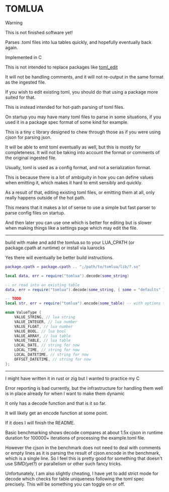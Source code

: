 # TOMLUA

> [!WARNING]
> This is not finished software yet!

Parses .toml files into lua tables quickly, and hopefully eventually back again.

Implemented in C

This is not intended to replace packages like [toml_edit](https://github.com/nvim-neorocks/toml-edit.lua)

It will not be handling comments, and it will not re-output in the same format as the ingested file.

If you wish to edit existing toml, you should do that using a package more suited for that.

This is instead intended for hot-path parsing of toml files.

On startup you may have many toml files to parse in some situations, if you used it in a package spec format of some kind for example.

This is a tiny c library designed to chew through those as if you were using cjson for parsing json.

It will be able to emit toml eventually as well, but this is mostly for completeness. It will not be taking into account the format or comments of the original ingested file.

Usually, toml is used as a config format, and not a serialization format.

This is because there is a lot of ambiguity in how you can define values when emitting it,
which makes it hard to emit sensibly and quickly.

As a result of that, editing existing toml files, or emitting them at all, only really happens outside of the hot path.

This means that it makes a lot of sense to use a simple but fast parser to parse config files on startup.

And then later you can use one which is better for editing but is slower when making things like a settings page which may edit the file.

---

build with make and add the tomlua.so to your LUA_CPATH (or package.cpath at runtime) or install via luarocks

Yes there will eventually be better build instructions.

```lua
package.cpath = package.cpath .. ";/path/to/tomlua/lib/?.so"

local data, err = require("tomlua").decode(some_string)

-- or read into an existing table
data, err = require("tomlua").decode(some_string, { some = "defaults" }) -- TODO: true instead of table for strict mode, no reading into defaults table allowed for strict mode

-- TODO
local str, err = require("tomlua").encode(some_table) -- with options to control some emit options via metatables on values
```

```c
enum ValueType {
    VALUE_STRING, // lua string
    VALUE_INTEGER, // lua number
    VALUE_FLOAT, // lua number
    VALUE_BOOL, // lua bool
    VALUE_ARRAY, // lua table
    VALUE_TABLE, // lua table
    LOCAL_DATE, // string for now
    LOCAL_TIME, // string for now
    LOCAL_DATETIME, // string for now
    OFFSET_DATETIME, // string for now
};
```

---

I might have written it in rust or zig but I wanted to practice my C

Error reporting is bad currently, but the infrastructure for handling them well is in place already for when I want to make them dynamic

It only has a decode function and that is it so far.

It will likely get an encode function at some point.

If it does I will finish the README.

Basic benchmarking shows decode compares at about 1.5x cjson in runtime duration for 100000+ iterations of processing the example.toml file.

However the cjson in the benchmark does not need to deal with comments or empty lines as it is parsing the result of cjson.encode in the benchmark, which is a single line.
So I feel this is pretty good for something that doesn't use SIMD(yet?) or parallelism or other such fancy tricks.

Unfortunately, I am also slightly cheating, I have yet to add strict mode for decode which checks for table uniqueness following the toml spec precisely. This will be something you can toggle on or off.
